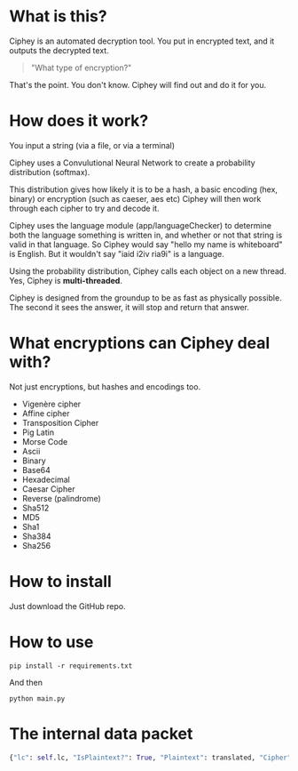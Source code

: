 # What is this?
Ciphey is an automated decryption tool.
You put in encrypted text, and it outputs the decrypted text.

> "What type of encryption?"

That's the point. You don't know. Ciphey will find out and do it for you.

# How does it work?
You input a string (via a file, or via a terminal)

Ciphey uses a Convulutional Neural Network to create a probability distribution (softmax). 

This distribution gives how likely it is to be a hash, a basic encoding (hex, binary) or encryption (such as caeser, aes etc)
Ciphey will then work through each cipher to try and decode it.

Ciphey uses the language module (app/languageChecker) to determine both the language something is written in, and whether or not that string is valid in that language. So Ciphey would say "hello my name is whiteboard" is English. But it wouldn't say "iaid i2iv ria9i" is a language.

Using the probability distribution, Ciphey calls each object on a new thread. Yes, Ciphey is **multi-threaded**.

Ciphey is designed from the groundup to be as fast as physically possible. The second it sees the answer, it will stop and return that answer.

# What encryptions can Ciphey deal with?
Not just encryptions, but hashes and encodings too.

* Vigenère cipher
* Affine cipher
* Transposition Cipher
* Pig Latin
* Morse Code
* Ascii
* Binary
* Base64
* Hexadecimal
* Caesar Cipher
* Reverse (palindrome)
* Sha512
* MD5
* Sha1
* Sha384
* Sha256

# How to install
Just download the GitHub repo.

# How to use

```
pip install -r requirements.txt
```

And then

```
python main.py
```

# The internal data packet
```python
{"lc": self.lc, "IsPlaintext?": True, "Plaintext": translated, "Cipher": "Caesar", "Extra Information": "The rotation used is {counter}"}
```
